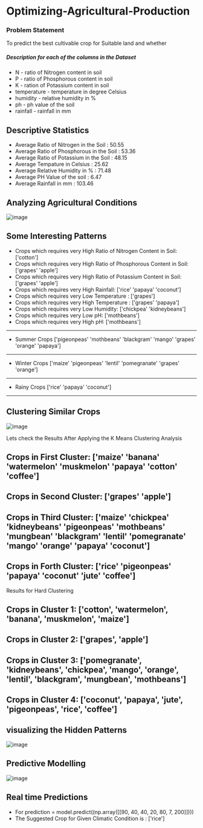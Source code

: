 # Optimizing-Agricultural-Production

### Problem Statement 
To predict the best cultivable crop for Suitable land and whether

##### Description for each of the columns in the Dataset

- N - ratio of Nitrogen content in soil
- P - ratio of Phosphorous content in soil
- K - ration of Potassium content in soil
- temperature - temperature in degree Celsius
- humidity - relative humidity in %
- ph - ph value of the soil
- rainfall - rainfall in mm


## Descriptive Statistics

- Average Ratio of Nitrogen in the Soil : 50.55
- Average Ratio of Phosphorous in the Soil : 53.36
- Average Ratio of Potassium in the Soil : 48.15
- Average Tempature in Celsius : 25.62
- Average Relative Humidity in % : 71.48
- Average PH Value of the soil : 6.47
- Average Rainfall in mm : 103.46

## Analyzing Agricultural Conditions

![image](https://user-images.githubusercontent.com/82017895/122646930-55596980-d13f-11eb-9cf6-ebe41c52b2f2.png)

Some Interesting Patterns
---------------------------------
- Crops which requires very High Ratio of Nitrogen Content in Soil: ['cotton']
- Crops which requires very High Ratio of Phosphorous Content in Soil: ['grapes' 'apple']
- Crops which requires very High Ratio of Potassium Content in Soil: ['grapes' 'apple']
- Crops which requires very High Rainfall: ['rice' 'papaya' 'coconut']
- Crops which requires very Low Temperature : ['grapes']
- Crops which requires very High Temperature : ['grapes' 'papaya']
- Crops which requires very Low Humidity: ['chickpea' 'kidneybeans']
- Crops which requires very Low pH: ['mothbeans']
- Crops which requires very High pH: ['mothbeans']
-----------------------------------
* Summer Crops
['pigeonpeas' 'mothbeans' 'blackgram' 'mango' 'grapes' 'orange' 'papaya']
-----------------------------------
* Winter Crops
['maize' 'pigeonpeas' 'lentil' 'pomegranate' 'grapes' 'orange']
-----------------------------------
* Rainy Crops
['rice' 'papaya' 'coconut']
-----------------------------------

## Clustering Similar Crops

![image](https://user-images.githubusercontent.com/82017895/122647040-ec262600-d13f-11eb-867e-f9323c9793e3.png)

Lets check the Results After Applying the K Means Clustering Analysis 

Crops in First Cluster: ['maize' 'banana' 'watermelon' 'muskmelon' 'papaya' 'cotton' 'coffee']
---------------------------------------------------------------
Crops in Second Cluster: ['grapes' 'apple']
---------------------------------------------------------------
Crops in Third Cluster: ['maize' 'chickpea' 'kidneybeans' 'pigeonpeas' 'mothbeans' 'mungbean'
 'blackgram' 'lentil' 'pomegranate' 'mango' 'orange' 'papaya' 'coconut']
---------------------------------------------------------------
Crops in Forth Cluster: ['rice' 'pigeonpeas' 'papaya' 'coconut' 'jute' 'coffee']
---------------------------------------------------------------

Results for Hard Clustering

Crops in Cluster 1: ['cotton', 'watermelon', 'banana', 'muskmelon', 'maize']
--------------------------------------------------
Crops in Cluster 2: ['grapes', 'apple']
--------------------------------------------------
Crops in Cluster 3: ['pomegranate', 'kidneybeans', 'chickpea', 'mango', 'orange', 'lentil', 'blackgram', 'mungbean', 'mothbeans']
--------------------------------------------------
Crops in Cluster 4: ['coconut', 'papaya', 'jute', 'pigeonpeas', 'rice', 'coffee']
--------------------------------------------------


## visualizing the Hidden Patterns

![image](https://user-images.githubusercontent.com/82017895/122647116-3c04ed00-d140-11eb-96c0-21a6a2d8087f.png)

## Predictive Modelling

![image](https://user-images.githubusercontent.com/82017895/122647161-6a82c800-d140-11eb-8f5d-b9e3aaec34ba.png)


## Real time Predictions

- For prediction = model.predict((np.array([[90,
                                       40,
                                       40,
                                       20,
                                       80,
                                       7,
                                       200]])))
- The Suggested Crop for Given Climatic Condition is : ['rice']

